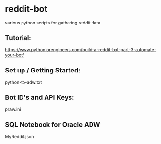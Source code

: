 # reddit-bot
various python scripts for gathering reddit data


## Tutorial: 
https://www.pythonforengineers.com/build-a-reddit-bot-part-3-automate-your-bot/

## Set up / Getting Started: 
python-to-adw.txt

## Bot ID's and API Keys: 
praw.ini

## SQL Notebook for Oracle ADW
MyReddit.json
